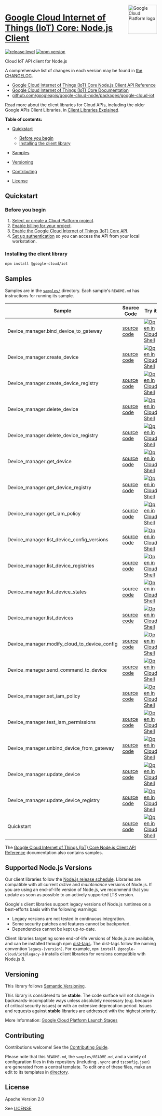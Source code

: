 [//]: # "This README.md file is auto-generated, all changes to this file will be lost."
[//]: # "To regenerate it, use `python -m synthtool`."
<img src="https://avatars2.githubusercontent.com/u/2810941?v=3&s=96" alt="Google Cloud Platform logo" title="Google Cloud Platform" align="right" height="96" width="96"/>

# [Google Cloud Internet of Things (IoT) Core: Node.js Client](https://github.com/googleapis/google-cloud-node/tree/main/packages/google-cloud-iot)

[![release level](https://img.shields.io/badge/release%20level-stable-brightgreen.svg?style=flat)](https://cloud.google.com/terms/launch-stages)
[![npm version](https://img.shields.io/npm/v/@google-cloud/iot.svg)](https://www.npmjs.org/package/@google-cloud/iot)




Cloud IoT API client for Node.js


A comprehensive list of changes in each version may be found in
[the CHANGELOG](https://github.com/googleapis/google-cloud-node/tree/main/packages/google-cloud-iot/CHANGELOG.md).

* [Google Cloud Internet of Things (IoT) Core Node.js Client API Reference][client-docs]
* [Google Cloud Internet of Things (IoT) Core Documentation][product-docs]
* [github.com/googleapis/google-cloud-node/packages/google-cloud-iot](https://github.com/googleapis/google-cloud-node/tree/main/packages/google-cloud-iot)

Read more about the client libraries for Cloud APIs, including the older
Google APIs Client Libraries, in [Client Libraries Explained][explained].

[explained]: https://cloud.google.com/apis/docs/client-libraries-explained

**Table of contents:**


* [Quickstart](#quickstart)
  * [Before you begin](#before-you-begin)
  * [Installing the client library](#installing-the-client-library)

* [Samples](#samples)
* [Versioning](#versioning)
* [Contributing](#contributing)
* [License](#license)

## Quickstart

### Before you begin

1.  [Select or create a Cloud Platform project][projects].
1.  [Enable billing for your project][billing].
1.  [Enable the Google Cloud Internet of Things (IoT) Core API][enable_api].
1.  [Set up authentication][auth] so you can access the
    API from your local workstation.

### Installing the client library

```bash
npm install @google-cloud/iot
```




## Samples

Samples are in the [`samples/`](https://github.com/googleapis/google-cloud-node/tree/main/packages/google-cloud-iot/samples) directory. Each sample's `README.md` has instructions for running its sample.

| Sample                      | Source Code                       | Try it |
| --------------------------- | --------------------------------- | ------ |
| Device_manager.bind_device_to_gateway | [source code](https://github.com/googleapis/google-cloud-node/blob/main/packages/google-cloud-iot/samples/generated/v1/device_manager.bind_device_to_gateway.js) | [![Open in Cloud Shell][shell_img]](https://console.cloud.google.com/cloudshell/open?git_repo=https://github.com/googleapis/google-cloud-node&page=editor&open_in_editor=packages/google-cloud-iot/samples/generated/v1/device_manager.bind_device_to_gateway.js,packages/google-cloud-iot/samples/README.md) |
| Device_manager.create_device | [source code](https://github.com/googleapis/google-cloud-node/blob/main/packages/google-cloud-iot/samples/generated/v1/device_manager.create_device.js) | [![Open in Cloud Shell][shell_img]](https://console.cloud.google.com/cloudshell/open?git_repo=https://github.com/googleapis/google-cloud-node&page=editor&open_in_editor=packages/google-cloud-iot/samples/generated/v1/device_manager.create_device.js,packages/google-cloud-iot/samples/README.md) |
| Device_manager.create_device_registry | [source code](https://github.com/googleapis/google-cloud-node/blob/main/packages/google-cloud-iot/samples/generated/v1/device_manager.create_device_registry.js) | [![Open in Cloud Shell][shell_img]](https://console.cloud.google.com/cloudshell/open?git_repo=https://github.com/googleapis/google-cloud-node&page=editor&open_in_editor=packages/google-cloud-iot/samples/generated/v1/device_manager.create_device_registry.js,packages/google-cloud-iot/samples/README.md) |
| Device_manager.delete_device | [source code](https://github.com/googleapis/google-cloud-node/blob/main/packages/google-cloud-iot/samples/generated/v1/device_manager.delete_device.js) | [![Open in Cloud Shell][shell_img]](https://console.cloud.google.com/cloudshell/open?git_repo=https://github.com/googleapis/google-cloud-node&page=editor&open_in_editor=packages/google-cloud-iot/samples/generated/v1/device_manager.delete_device.js,packages/google-cloud-iot/samples/README.md) |
| Device_manager.delete_device_registry | [source code](https://github.com/googleapis/google-cloud-node/blob/main/packages/google-cloud-iot/samples/generated/v1/device_manager.delete_device_registry.js) | [![Open in Cloud Shell][shell_img]](https://console.cloud.google.com/cloudshell/open?git_repo=https://github.com/googleapis/google-cloud-node&page=editor&open_in_editor=packages/google-cloud-iot/samples/generated/v1/device_manager.delete_device_registry.js,packages/google-cloud-iot/samples/README.md) |
| Device_manager.get_device | [source code](https://github.com/googleapis/google-cloud-node/blob/main/packages/google-cloud-iot/samples/generated/v1/device_manager.get_device.js) | [![Open in Cloud Shell][shell_img]](https://console.cloud.google.com/cloudshell/open?git_repo=https://github.com/googleapis/google-cloud-node&page=editor&open_in_editor=packages/google-cloud-iot/samples/generated/v1/device_manager.get_device.js,packages/google-cloud-iot/samples/README.md) |
| Device_manager.get_device_registry | [source code](https://github.com/googleapis/google-cloud-node/blob/main/packages/google-cloud-iot/samples/generated/v1/device_manager.get_device_registry.js) | [![Open in Cloud Shell][shell_img]](https://console.cloud.google.com/cloudshell/open?git_repo=https://github.com/googleapis/google-cloud-node&page=editor&open_in_editor=packages/google-cloud-iot/samples/generated/v1/device_manager.get_device_registry.js,packages/google-cloud-iot/samples/README.md) |
| Device_manager.get_iam_policy | [source code](https://github.com/googleapis/google-cloud-node/blob/main/packages/google-cloud-iot/samples/generated/v1/device_manager.get_iam_policy.js) | [![Open in Cloud Shell][shell_img]](https://console.cloud.google.com/cloudshell/open?git_repo=https://github.com/googleapis/google-cloud-node&page=editor&open_in_editor=packages/google-cloud-iot/samples/generated/v1/device_manager.get_iam_policy.js,packages/google-cloud-iot/samples/README.md) |
| Device_manager.list_device_config_versions | [source code](https://github.com/googleapis/google-cloud-node/blob/main/packages/google-cloud-iot/samples/generated/v1/device_manager.list_device_config_versions.js) | [![Open in Cloud Shell][shell_img]](https://console.cloud.google.com/cloudshell/open?git_repo=https://github.com/googleapis/google-cloud-node&page=editor&open_in_editor=packages/google-cloud-iot/samples/generated/v1/device_manager.list_device_config_versions.js,packages/google-cloud-iot/samples/README.md) |
| Device_manager.list_device_registries | [source code](https://github.com/googleapis/google-cloud-node/blob/main/packages/google-cloud-iot/samples/generated/v1/device_manager.list_device_registries.js) | [![Open in Cloud Shell][shell_img]](https://console.cloud.google.com/cloudshell/open?git_repo=https://github.com/googleapis/google-cloud-node&page=editor&open_in_editor=packages/google-cloud-iot/samples/generated/v1/device_manager.list_device_registries.js,packages/google-cloud-iot/samples/README.md) |
| Device_manager.list_device_states | [source code](https://github.com/googleapis/google-cloud-node/blob/main/packages/google-cloud-iot/samples/generated/v1/device_manager.list_device_states.js) | [![Open in Cloud Shell][shell_img]](https://console.cloud.google.com/cloudshell/open?git_repo=https://github.com/googleapis/google-cloud-node&page=editor&open_in_editor=packages/google-cloud-iot/samples/generated/v1/device_manager.list_device_states.js,packages/google-cloud-iot/samples/README.md) |
| Device_manager.list_devices | [source code](https://github.com/googleapis/google-cloud-node/blob/main/packages/google-cloud-iot/samples/generated/v1/device_manager.list_devices.js) | [![Open in Cloud Shell][shell_img]](https://console.cloud.google.com/cloudshell/open?git_repo=https://github.com/googleapis/google-cloud-node&page=editor&open_in_editor=packages/google-cloud-iot/samples/generated/v1/device_manager.list_devices.js,packages/google-cloud-iot/samples/README.md) |
| Device_manager.modify_cloud_to_device_config | [source code](https://github.com/googleapis/google-cloud-node/blob/main/packages/google-cloud-iot/samples/generated/v1/device_manager.modify_cloud_to_device_config.js) | [![Open in Cloud Shell][shell_img]](https://console.cloud.google.com/cloudshell/open?git_repo=https://github.com/googleapis/google-cloud-node&page=editor&open_in_editor=packages/google-cloud-iot/samples/generated/v1/device_manager.modify_cloud_to_device_config.js,packages/google-cloud-iot/samples/README.md) |
| Device_manager.send_command_to_device | [source code](https://github.com/googleapis/google-cloud-node/blob/main/packages/google-cloud-iot/samples/generated/v1/device_manager.send_command_to_device.js) | [![Open in Cloud Shell][shell_img]](https://console.cloud.google.com/cloudshell/open?git_repo=https://github.com/googleapis/google-cloud-node&page=editor&open_in_editor=packages/google-cloud-iot/samples/generated/v1/device_manager.send_command_to_device.js,packages/google-cloud-iot/samples/README.md) |
| Device_manager.set_iam_policy | [source code](https://github.com/googleapis/google-cloud-node/blob/main/packages/google-cloud-iot/samples/generated/v1/device_manager.set_iam_policy.js) | [![Open in Cloud Shell][shell_img]](https://console.cloud.google.com/cloudshell/open?git_repo=https://github.com/googleapis/google-cloud-node&page=editor&open_in_editor=packages/google-cloud-iot/samples/generated/v1/device_manager.set_iam_policy.js,packages/google-cloud-iot/samples/README.md) |
| Device_manager.test_iam_permissions | [source code](https://github.com/googleapis/google-cloud-node/blob/main/packages/google-cloud-iot/samples/generated/v1/device_manager.test_iam_permissions.js) | [![Open in Cloud Shell][shell_img]](https://console.cloud.google.com/cloudshell/open?git_repo=https://github.com/googleapis/google-cloud-node&page=editor&open_in_editor=packages/google-cloud-iot/samples/generated/v1/device_manager.test_iam_permissions.js,packages/google-cloud-iot/samples/README.md) |
| Device_manager.unbind_device_from_gateway | [source code](https://github.com/googleapis/google-cloud-node/blob/main/packages/google-cloud-iot/samples/generated/v1/device_manager.unbind_device_from_gateway.js) | [![Open in Cloud Shell][shell_img]](https://console.cloud.google.com/cloudshell/open?git_repo=https://github.com/googleapis/google-cloud-node&page=editor&open_in_editor=packages/google-cloud-iot/samples/generated/v1/device_manager.unbind_device_from_gateway.js,packages/google-cloud-iot/samples/README.md) |
| Device_manager.update_device | [source code](https://github.com/googleapis/google-cloud-node/blob/main/packages/google-cloud-iot/samples/generated/v1/device_manager.update_device.js) | [![Open in Cloud Shell][shell_img]](https://console.cloud.google.com/cloudshell/open?git_repo=https://github.com/googleapis/google-cloud-node&page=editor&open_in_editor=packages/google-cloud-iot/samples/generated/v1/device_manager.update_device.js,packages/google-cloud-iot/samples/README.md) |
| Device_manager.update_device_registry | [source code](https://github.com/googleapis/google-cloud-node/blob/main/packages/google-cloud-iot/samples/generated/v1/device_manager.update_device_registry.js) | [![Open in Cloud Shell][shell_img]](https://console.cloud.google.com/cloudshell/open?git_repo=https://github.com/googleapis/google-cloud-node&page=editor&open_in_editor=packages/google-cloud-iot/samples/generated/v1/device_manager.update_device_registry.js,packages/google-cloud-iot/samples/README.md) |
| Quickstart | [source code](https://github.com/googleapis/google-cloud-node/blob/main/packages/google-cloud-iot/samples/quickstart.js) | [![Open in Cloud Shell][shell_img]](https://console.cloud.google.com/cloudshell/open?git_repo=https://github.com/googleapis/google-cloud-node&page=editor&open_in_editor=packages/google-cloud-iot/samples/quickstart.js,packages/google-cloud-iot/samples/README.md) |



The [Google Cloud Internet of Things (IoT) Core Node.js Client API Reference][client-docs] documentation
also contains samples.

## Supported Node.js Versions

Our client libraries follow the [Node.js release schedule](https://github.com/nodejs/release#release-schedule).
Libraries are compatible with all current _active_ and _maintenance_ versions of
Node.js.
If you are using an end-of-life version of Node.js, we recommend that you update
as soon as possible to an actively supported LTS version.

Google's client libraries support legacy versions of Node.js runtimes on a
best-efforts basis with the following warnings:

* Legacy versions are not tested in continuous integration.
* Some security patches and features cannot be backported.
* Dependencies cannot be kept up-to-date.

Client libraries targeting some end-of-life versions of Node.js are available, and
can be installed through npm [dist-tags](https://docs.npmjs.com/cli/dist-tag).
The dist-tags follow the naming convention `legacy-(version)`.
For example, `npm install @google-cloud/iot@legacy-8` installs client libraries
for versions compatible with Node.js 8.

## Versioning

This library follows [Semantic Versioning](http://semver.org/).



This library is considered to be **stable**. The code surface will not change in backwards-incompatible ways
unless absolutely necessary (e.g. because of critical security issues) or with
an extensive deprecation period. Issues and requests against **stable** libraries
are addressed with the highest priority.






More Information: [Google Cloud Platform Launch Stages][launch_stages]

[launch_stages]: https://cloud.google.com/terms/launch-stages

## Contributing

Contributions welcome! See the [Contributing Guide](https://github.com/googleapis/google-cloud-node/blob/main/CONTRIBUTING.md).

Please note that this `README.md`, the `samples/README.md`,
and a variety of configuration files in this repository (including `.nycrc` and `tsconfig.json`)
are generated from a central template. To edit one of these files, make an edit
to its templates in
[directory](https://github.com/googleapis/synthtool).

## License

Apache Version 2.0

See [LICENSE](https://github.com/googleapis/google-cloud-node/blob/main/LICENSE)

[client-docs]: https://cloud.google.com/nodejs/docs/reference/iot/latest
[product-docs]: https://cloud.google.com/iot
[shell_img]: https://gstatic.com/cloudssh/images/open-btn.png
[projects]: https://console.cloud.google.com/project
[billing]: https://support.google.com/cloud/answer/6293499#enable-billing
[enable_api]: https://console.cloud.google.com/flows/enableapi?apiid=cloudiot.googleapis.com
[auth]: https://cloud.google.com/docs/authentication/external/set-up-adc-local
